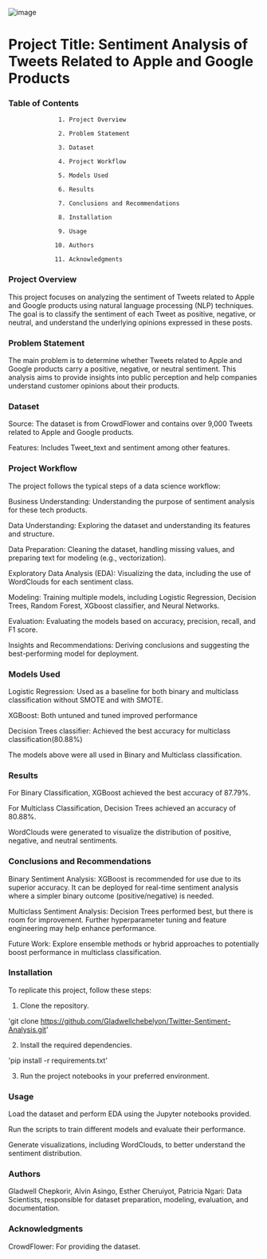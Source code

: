 
![image](https://github.com/user-attachments/assets/64df3071-a8f9-4305-9a5a-ad6e5c853753)





# Project Title: Sentiment Analysis of Tweets Related to Apple and Google Products


### Table of Contents

                  1. Project Overview

                  2. Problem Statement

                  3. Dataset

                  4. Project Workflow

                  5. Models Used

                  6. Results

                  7. Conclusions and Recommendations

                  8. Installation

                  9. Usage

                 10. Authors

                 11. Acknowledgments


### Project Overview

  This project focuses on analyzing the sentiment of Tweets related to Apple and Google products using natural language processing (NLP) techniques. The goal is to classify the sentiment of each Tweet as positive, negative, or neutral, and understand the underlying opinions expressed in these posts.


### Problem Statement

  The main problem is to determine whether Tweets related to Apple and Google products carry a positive, negative, or neutral sentiment. This analysis aims to provide insights into public perception and help companies understand customer opinions about their products.


### Dataset

  Source: The dataset is from CrowdFlower and contains over 9,000 Tweets related to Apple and Google products.

  Features: Includes Tweet_text and sentiment among other features.


### Project Workflow

  The project follows the typical steps of a data science workflow:

  Business Understanding: Understanding the purpose of sentiment analysis for these tech products.

  Data Understanding: Exploring the dataset and understanding its features and structure.

  Data Preparation: Cleaning the dataset, handling missing values, and preparing text for modeling (e.g., vectorization).

  Exploratory Data Analysis (EDA): Visualizing the data, including the use of WordClouds for each sentiment class.

  Modeling: Training multiple models, including Logistic Regression, Decision Trees, Random Forest, XGboost classifier, and Neural Networks.

  Evaluation: Evaluating the models based on accuracy, precision, recall, and F1 score.

  Insights and Recommendations: Deriving conclusions and suggesting the best-performing model for deployment.


### Models Used

  Logistic Regression: Used as a baseline for both binary and multiclass classification without SMOTE and with SMOTE.

  XGBoost: Both untuned and tuned improved performance  
  
  Decision Trees classifier: Achieved the best accuracy for multiclass classification(80.88%)
  
The models above were all used in Binary and Multiclass classification.


### Results

  For Binary Classification, XGBoost achieved the best accuracy of 87.79%.

  For Multiclass Classification, Decision Trees achieved an accuracy of 80.88%.

  WordClouds were generated to visualize the distribution of positive, negative, and neutral sentiments.


### Conclusions and Recommendations

  Binary Sentiment Analysis: XGBoost is recommended for use due to its superior accuracy. It can be deployed for real-time sentiment analysis where a simpler binary outcome (positive/negative) is needed.

  Multiclass Sentiment Analysis: Decision Trees performed best, but there is room for improvement. Further hyperparameter tuning and feature engineering may help enhance performance.

  Future Work: Explore ensemble methods or hybrid approaches to potentially boost performance in multiclass classification.


### Installation

  To replicate this project, follow these steps:

1. Clone the repository.

'git clone https://github.com/Gladwellchebelyon/Twitter-Sentiment-Analysis.git'

2. Install the required dependencies.

'pip install -r requirements.txt'

3. Run the project notebooks in your preferred environment.


### Usage

  Load the dataset and perform EDA using the Jupyter notebooks provided.

  Run the scripts to train different models and evaluate their performance.

  Generate visualizations, including WordClouds, to better understand the sentiment distribution.


### Authors

  Gladwell Chepkorir, Alvin Asingo, Esther Cheruiyot, Patricia Ngari: Data Scientists, responsible for dataset preparation, modeling, evaluation, and documentation.


### Acknowledgments

  CrowdFlower: For providing the dataset.

